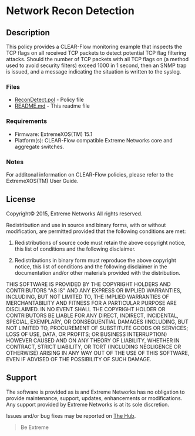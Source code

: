 # Network Recon Detection

## Description
This policy provides a CLEAR-Flow monitoring example that
inspects the TCP flags on all received TCP packets to detect
potential TCP flag filtering attacks.  Should the number of TCP packets
with all TCP flags on (a method used to avoid security filters)
exceed 1000 in 1 second, then an SNMP trap is issued, and a message
indicating the situation is written to the syslog.

### Files

* [ReconDetect.pol](ReconDetect.pol)         - Policy file
* [README.md](README.md)   - This readme file


### Requirements

* Firmware: ExtremeXOS(TM) 15.1
* Platform(s): CLEAR-Flow compatible Extreme Networks core and aggregate switches.


### Notes
For additonal information on CLEAR-Flow policies, please refer to
the ExtremeXOS(TM) User Guide.


## License
Copyright© 2015, Extreme Networks
All rights reserved.

Redistribution and use in source and binary forms, with or without modification,
are permitted provided that the following conditions are met:

1. Redistributions of source code must retain the above copyright notice, this
list of conditions and the following disclaimer.

2. Redistributions in binary form must reproduce the above copyright notice,
this list of conditions and the following disclaimer in the documentation
and/or other materials provided with the distribution.

THIS SOFTWARE IS PROVIDED BY THE COPYRIGHT HOLDERS AND CONTRIBUTORS "AS IS" AND
ANY EXPRESS OR IMPLIED WARRANTIES, INCLUDING, BUT NOT LIMITED TO, THE IMPLIED
WARRANTIES OF MERCHANTABILITY AND FITNESS FOR A PARTICULAR PURPOSE ARE
DISCLAIMED. IN NO EVENT SHALL THE COPYRIGHT HOLDER OR CONTRIBUTORS BE LIABLE
FOR ANY DIRECT, INDIRECT, INCIDENTAL, SPECIAL, EXEMPLARY, OR CONSEQUENTIAL
DAMAGES (INCLUDING, BUT NOT LIMITED TO, PROCUREMENT OF SUBSTITUTE GOODS OR
SERVICES; LOSS OF USE, DATA, OR PROFITS; OR BUSINESS INTERRUPTION) HOWEVER
CAUSED AND ON ANY THEORY OF LIABILITY, WHETHER IN CONTRACT, STRICT LIABILITY,
OR TORT (INCLUDING NEGLIGENCE OR OTHERWISE) ARISING IN ANY WAY OUT OF THE USE
OF THIS SOFTWARE, EVEN IF ADVISED OF THE POSSIBILITY OF SUCH DAMAGE.

## Support
The software is provided as is and Extreme Networks has no obligation to provide
maintenance, support, updates, enhancements or modifications.
Any support provided by Extreme Networks is at its sole discretion.

Issues and/or bug fixes may be reported on [The Hub](https://community.extremenetworks.com/).

>Be Extreme
